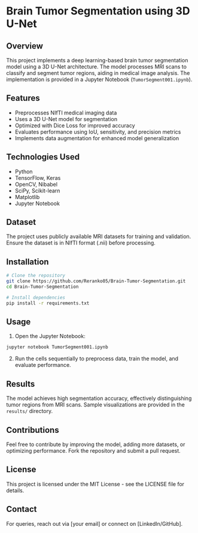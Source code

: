 # Brain Tumor Segmentation using 3D U-Net

## Overview
This project implements a deep learning-based brain tumor segmentation model using a 3D U-Net architecture. The model processes MRI scans to classify and segment tumor regions, aiding in medical image analysis. The implementation is provided in a Jupyter Notebook (`TumorSegment001.ipynb`).

## Features
- Preprocesses NIfTI medical imaging data
- Uses a 3D U-Net model for segmentation
- Optimized with Dice Loss for improved accuracy
- Evaluates performance using IoU, sensitivity, and precision metrics
- Implements data augmentation for enhanced model generalization

## Technologies Used
- Python
- TensorFlow, Keras
- OpenCV, Nibabel
- SciPy, Scikit-learn
- Matplotlib
- Jupyter Notebook

## Dataset
The project uses publicly available MRI datasets for training and validation. Ensure the dataset is in NIfTI format (.nii) before processing.

## Installation
```sh
# Clone the repository
git clone https://github.com/Reranko05/Brain-Tumor-Segmentation.git
cd Brain-Tumor-Segmentation

# Install dependencies
pip install -r requirements.txt
```

## Usage
1. Open the Jupyter Notebook:
```sh
jupyter notebook TumorSegment001.ipynb
```
2. Run the cells sequentially to preprocess data, train the model, and evaluate performance.

## Results
The model achieves high segmentation accuracy, effectively distinguishing tumor regions from MRI scans. Sample visualizations are provided in the `results/` directory.

## Contributions
Feel free to contribute by improving the model, adding more datasets, or optimizing performance. Fork the repository and submit a pull request.

## License
This project is licensed under the MIT License - see the LICENSE file for details.

## Contact
For queries, reach out via [your email] or connect on [LinkedIn/GitHub].
